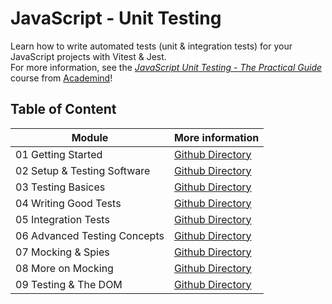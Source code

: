 # JavaScript - Unit Testing

Learn how to write automated tests (unit & integration tests) for your JavaScript projects with Vitest & Jest.<br/>
For more information, see the _[JavaScript Unit Testing - The Practical Guide](https://www.udemy.com/course/javascript-unit-testing-the-practical-guide/)_ course from [Academind](https://academind.com)!

## Table of Content

| Module                       | More information                                                                                                              |
| ---------------------------- | ----------------------------------------------------------------------------------------------------------------------------- |
| 01 Getting Started           | [Github Directory](https://github.com/ThomasCode92/JavaScript-Testing/tree/JavaScript-Unit-Testing/01-Getting-Started)        |
| 02 Setup & Testing Software  | [Github Directory](https://github.com/ThomasCode92/JavaScript-Testing/tree/JavaScript-Unit-Testing/02-Setup-Testing-Software) |
| 03 Testing Basices           | [Github Directory](https://github.com/ThomasCode92/JavaScript-Testing/tree/JavaScript-Unit-Testing/03-Testing-Basics)         |
| 04 Writing Good Tests        | [Github Directory](https://github.com/ThomasCode92/JavaScript-Testing/tree/JavaScript-Unit-Testing/04-Writing-Good-Tests)     |
| 05 Integration Tests         | [Github Directory](https://github.com/ThomasCode92/JavaScript-Testing/tree/JavaScript-Unit-Testing/05-Integration-Tests)      |
| 06 Advanced Testing Concepts | [Github Directory](https://github.com/ThomasCode92/JavaScript-Testing/tree/JavaScript-Unit-Testing/06-Advanced-Concepts)      |
| 07 Mocking & Spies           | [Github Directory](https://github.com/ThomasCode92/JavaScript-Testing/tree/JavaScript-Unit-Testing/07-Mocking-and-Spies)      |
| 08 More on Mocking           | [Github Directory](https://github.com/ThomasCode92/JavaScript-Testing/tree/JavaScript-Unit-Testing/08-More-Mocking)           |
| 09 Testing & The DOM         | [Github Directory](https://github.com/ThomasCode92/JavaScript-Testing/tree/JavaScript-Unit-Testing/09-Testing-DOM)            |
